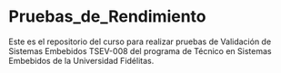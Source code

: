 # Pruebas_de_Rendimiento
Este es el repositorio del curso para realizar pruebas de Validación de Sistemas Embebidos TSEV-008 del programa de Técnico en Sistemas Embebidos de la Universidad Fidélitas.
